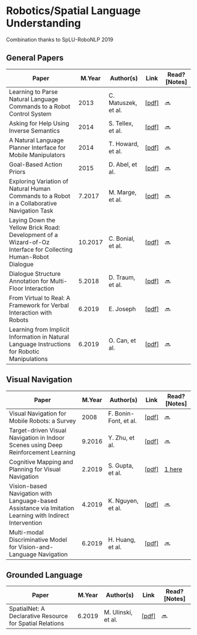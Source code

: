 # Robotics/Spatial Language Understanding   
Combination thanks to SpLU-RoboNLP 2019

## General Papers
Paper | M.Year | Author(s) | Link | Read? [Notes]
--- | --- | --- | --- | ---
Learning to Parse Natural Language Commands to a Robot Control System | 2013 | C. Matuszek, et al. | [[pdf]](https://homes.cs.washington.edu/~lsz/papers/mhzf-iser12.pdf) | 🔜
Asking for Help Using Inverse Semantics | 2014 | S. Tellex, et al. | [[pdf]](http://cs.brown.edu/people/stellex/publications/tellex14.pdf) | 🔜
A Natural Language Planner Interface for Mobile Manipulators | 2014 | T. Howard, et al. | [[pdf]](http://groups.csail.mit.edu/rrg/papers/Howard_ICRA14.pdf) | 🔜
Goal-Based Action Priors | 2015 | D. Abel, et al. | [[pdf]](https://david-abel.github.io/papers/goal_based_action_priors.pdf) | 🔜
Exploring Variation of Natural Human Commands to a Robot in a Collaborative Navigation Task | 7.2017 | M. Marge, et al. | [[pdf]](https://www.aclweb.org/anthology/W17-2808) | 🔜
Laying Down the Yellow Brick Road: Development of a Wizard-of-Oz Interface for Collecting Human-Robot Dialogue | 10.2017 | C. Bonial, et al. | [[pdf]](https://arxiv.org/pdf/1710.06406.pdf) | 🔜
Dialogue Structure Annotation for Multi-Floor Interaction | 5.2018 | D. Traum, et al. | [[pdf]](https://www.aclweb.org/anthology/L18-1017) | 🔜
From Virtual to Real: A Framework for Verbal Interaction with Robots | 6.2019 | E. Joseph | [[pdf]](https://www.aclweb.org/anthology/W19-1603) | 🔜
Learning from Implicit Information in Natural Language Instructions for Robotic Manipulations | 6.2019 | O. Can, et al. | [[pdf]](https://www.aclweb.org/anthology/W19-1604) | 🔜

## Visual Navigation
Paper | M.Year | Author(s) | Link | Read? [Notes]
--- | --- | --- | --- | ---
Visual Navigation for Mobile Robots: a Survey | 2008 | F. Bonin-Font, et al. | [[pdf]](http://www.ent.mrt.ac.lk/~ranga/courses/en5204_2013/BONINF08_Visual_Navigation_for_Mobile_Robots_a_Survey.pdf) | 🔜
Target-driven Visual Navigation in Indoor Scenes using Deep Reinforcement Learning | 9.2016 | Y. Zhu, et al. | [[pdf]](https://arxiv.org/pdf/1609.05143.pdf) | 🔜
Cognitive Mapping and Planning for Visual Navigation | 2.2019 | S. Gupta, et al. | [[pdf]](https://arxiv.org/pdf/1702.03920.pdf) | [1 here](https://github.com/Benned-H/Reading_List/blob/master/Notes/Visual_Navigation_Notes.ipynb)
Vision-based Navigation with Language-based Assistance via Imitation Learning with Indirect Intervention | 4.2019 | K. Nguyen, et al. | [[pdf]](https://arxiv.org/pdf/1812.04155v4.pdf) | 🔜
Multi-modal Discriminative Model for Vision-and-Language Navigation | 6.2019 | H. Huang, et al. | [[pdf]](https://www.aclweb.org/anthology/W19-1605) | 🔜

## Grounded Language
Paper | M.Year | Author(s) | Link | Read? [Notes]
--- | --- | --- | --- | ---
SpatialNet: A Declarative Resource for Spatial Relations | 6.2019 | M. Ulinski, et al. | [[pdf]](https://www.aclweb.org/anthology/W19-1607) | 🔜
